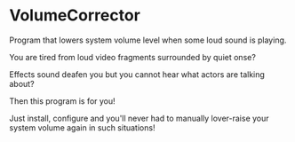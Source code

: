 # VolumeCorrector
Program that lowers system volume level when some loud sound is playing.

You are tired from loud video fragments surrounded by quiet onse?

Effects sound deafen you but you cannot hear what actors are talking about?

Then this program is for you!

Just install, configure and you'll never had to manually lover-raise your system volume again in such situations!
